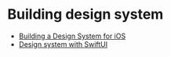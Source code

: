 # Building design system

- [Building a Design System for iOS](https://www.ramshandilya.com/blog/design-system-colors/)
- [Design system with SwiftUI](https://medium.com/swlh/build-design-system-with-swiftui-b652d360ab73)
